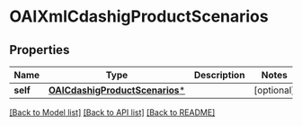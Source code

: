 # OAIXmlCdashigProductScenarios

## Properties
Name | Type | Description | Notes
------------ | ------------- | ------------- | -------------
**self** | [**OAICdashigProductScenarios***](OAICdashigProductScenarios.md) |  | [optional] 

[[Back to Model list]](../README.md#documentation-for-models) [[Back to API list]](../README.md#documentation-for-api-endpoints) [[Back to README]](../README.md)


